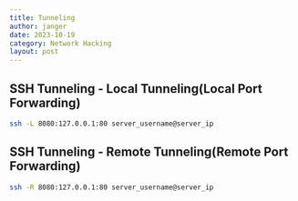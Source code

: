 ```yaml
---
title: Tunneling
author: janger
date: 2023-10-19
category: Network Hacking
layout: post
---
```


## SSH Tunneling - Local Tunneling(Local Port Forwarding) 

~~~ bash
ssh -L 8080:127.0.0.1:80 server_username@server_ip
~~~

## SSH Tunneling - Remote Tunneling(Remote Port Forwarding)

~~~ bash
ssh -R 8080:127.0.0.1:80 server_username@server_ip
~~~

